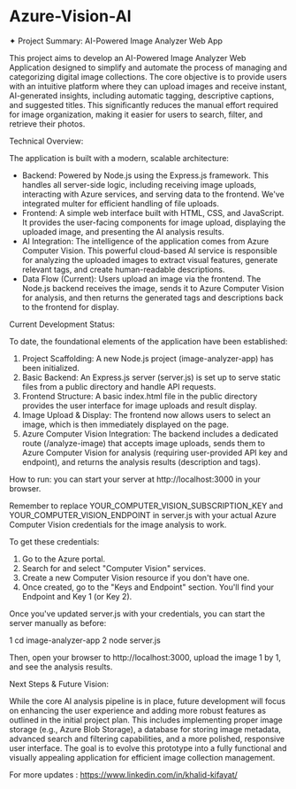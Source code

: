 # Azure-Vision-AI

✦ Project Summary: AI-Powered Image Analyzer Web App

  This project aims to develop an AI-Powered Image Analyzer Web Application designed to simplify and
  automate the process of managing and categorizing digital image collections. The core objective is to
  provide users with an intuitive platform where they can upload images and receive instant, AI-generated
  insights, including automatic tagging, descriptive captions, and suggested titles. This significantly
  reduces the manual effort required for image organization, making it easier for users to search, filter,
  and retrieve their photos.

  Technical Overview:

  The application is built with a modern, scalable architecture:


   * Backend: Powered by Node.js using the Express.js framework. This handles all server-side logic, including
      receiving image uploads, interacting with Azure services, and serving data to the frontend. We've
     integrated multer for efficient handling of file uploads.
   * Frontend: A simple web interface built with HTML, CSS, and JavaScript. It provides the user-facing
     components for image upload, displaying the uploaded image, and presenting the AI analysis results.
   * AI Integration: The intelligence of the application comes from Azure Computer Vision. This powerful
     cloud-based AI service is responsible for analyzing the uploaded images to extract visual features,
     generate relevant tags, and create human-readable descriptions.
   * Data Flow (Current): Users upload an image via the frontend. The Node.js backend receives the image,
     sends it to Azure Computer Vision for analysis, and then returns the generated tags and descriptions back
      to the frontend for display.

  Current Development Status:

  To date, the foundational elements of the application have been established:


   1. Project Scaffolding: A new Node.js project (image-analyzer-app) has been initialized.
   2. Basic Backend: An Express.js server (server.js) is set up to serve static files from a public directory
      and handle API requests.
   3. Frontend Structure: A basic index.html file in the public directory provides the user interface for image
       uploads and result display.
   4. Image Upload & Display: The frontend now allows users to select an image, which is then immediately
      displayed on the page.
   5. Azure Computer Vision Integration: The backend includes a dedicated route (/analyze-image) that accepts
      image uploads, sends them to Azure Computer Vision for analysis (requiring user-provided API key and
      endpoint), and returns the analysis results (description and tags).

  How to run:
  you can start your server at http://localhost:3000 in your browser.

  Remember to replace YOUR_COMPUTER_VISION_SUBSCRIPTION_KEY and YOUR_COMPUTER_VISION_ENDPOINT in server.js
  with your actual Azure Computer Vision credentials for the image analysis to work.

  To get these credentials:
   1. Go to the Azure portal.
   2. Search for and select "Computer Vision" services.
   3. Create a new Computer Vision resource if you don't have one.
   4. Once created, go to the "Keys and Endpoint" section. You'll find your Endpoint and Key 1 (or Key 2).

  Once you've updated server.js with your credentials, you can start the server manually as before:

   1 cd image-analyzer-app
   2 node server.js

  Then, open your browser to http://localhost:3000, upload the image 1 by 1, and see the analysis results. 

  Next Steps & Future Vision:

  While the core AI analysis pipeline is in place, future development will focus on enhancing the user
  experience and adding more robust features as outlined in the initial project plan. This includes
  implementing proper image storage (e.g., Azure Blob Storage), a database for storing image metadata,
  advanced search and filtering capabilities, and a more polished, responsive user interface. The goal is to
   evolve this prototype into a fully functional and visually appealing application for efficient image
  collection management.

  For more updates : https://www.linkedin.com/in/khalid-kifayat/
